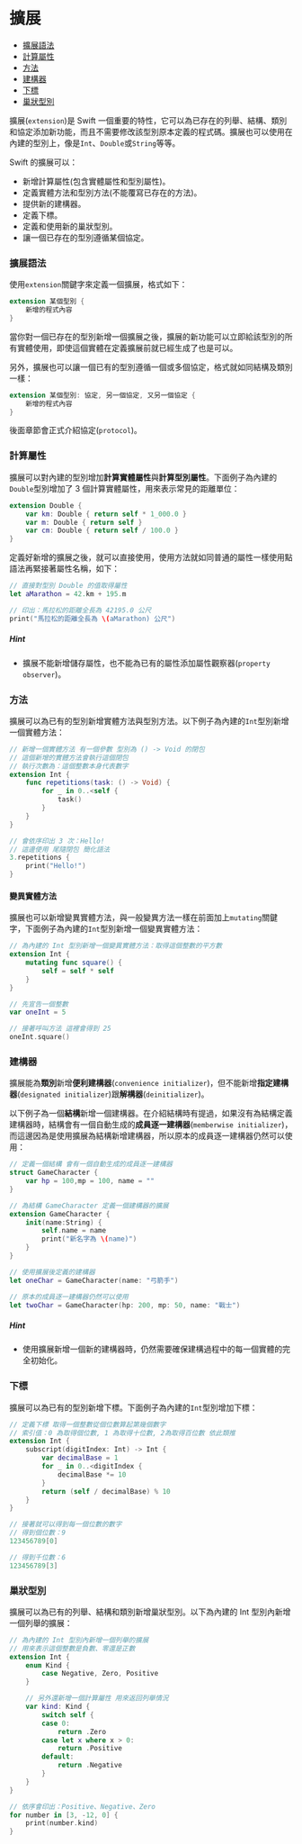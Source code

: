 # 擴展

- [擴展語法](#extension)
- [計算屬性](#property)
- [方法](#method)
- [建構器](#initializer)
- [下標](#subscript)
- [巢狀型別](#nested_type)

擴展(`extension`)是 Swift 一個重要的特性，它可以為已存在的列舉、結構、類別和協定添加新功能，而且不需要修改該型別原本定義的程式碼。擴展也可以使用在內建的型別上，像是`Int`、`Double`或`String`等等。

Swift 的擴展可以：

- 新增計算屬性(包含實體屬性和型別屬性)。
- 定義實體方法和型別方法(不能覆寫已存在的方法)。
- 提供新的建構器。
- 定義下標。
- 定義和使用新的巢狀型別。
- 讓一個已存在的型別遵循某個協定。

<a name="extension"></a>
### 擴展語法

使用`extension`關鍵字來定義一個擴展，格式如下：

```swift
extension 某個型別 {
    新增的程式內容
}

```

當你對一個已存在的型別新增一個擴展之後，擴展的新功能可以立即給該型別的所有實體使用，即使這個實體在定義擴展前就已經生成了也是可以。

另外，擴展也可以讓一個已有的型別遵循一個或多個協定，格式就如同結構及類別一樣：

```swift
extension 某個型別: 協定, 另一個協定, 又另一個協定 {
    新增的程式內容
}

```

後面章節會正式介紹協定(`protocol`)。

<a name="property"></a>
### 計算屬性

擴展可以對內建的型別增加**計算實體屬性**與**計算型別屬性**。下面例子為內建的`Double`型別增加了 3 個計算實體屬性，用來表示常見的距離單位：

```swift
extension Double {
    var km: Double { return self * 1_000.0 }
    var m: Double { return self }
    var cm: Double { return self / 100.0 }
}

```

定義好新增的擴展之後，就可以直接使用，使用方法就如同普通的屬性一樣使用點語法再緊接著屬性名稱，如下：

```swift
// 直接對型別 Double 的值取得屬性
let aMarathon = 42.km + 195.m

// 印出：馬拉松的距離全長為 42195.0 公尺
print("馬拉松的距離全長為 \(aMarathon) 公尺")

```

##### Hint

- 擴展不能新增儲存屬性，也不能為已有的屬性添加屬性觀察器(`property observer`)。

<a name="method"></a>
### 方法

擴展可以為已有的型別新增實體方法與型別方法。以下例子為內建的`Int`型別新增一個實體方法：

```swift
// 新增一個實體方法 有一個參數 型別為 () -> Void 的閉包
// 這個新增的實體方法會執行這個閉包
// 執行次數為：這個整數本身代表數字
extension Int {
    func repetitions(task: () -> Void) {
        for _ in 0..<self {
            task()
        }
    }
}

// 會依序印出 3 次：Hello!
// 這邊使用 尾隨閉包 簡化語法
3.repetitions {
    print("Hello!")
}

```

#### 變異實體方法

擴展也可以新增變異實體方法，與一般變異方法一樣在前面加上`mutating`關鍵字，下面例子為內建的`Int`型別新增一個變異實體方法：

```swift
// 為內建的 Int 型別新增一個變異實體方法：取得這個整數的平方數
extension Int {
    mutating func square() {
        self = self * self
    }
}

// 先宣告一個整數
var oneInt = 5

// 接著呼叫方法 這裡會得到 25
oneInt.square()

```

<a name="initializer"></a>
### 建構器

擴展能為**類別**新增**便利建構器**(`convenience initializer`)，但不能新增**指定建構器**(`designated initializer`)跟**解構器**(`deinitializer`)。

以下例子為一個**結構**新增一個建構器。在介紹結構時有提過，如果沒有為結構定義建構器時，結構會有一個自動生成的**成員逐一建構器**(`memberwise initializer`)，而這邊因為是使用擴展為結構新增建構器，所以原本的成員逐一建構器仍然可以使用：

```swift
// 定義一個結構 會有一個自動生成的成員逐一建構器
struct GameCharacter {
    var hp = 100,mp = 100, name = ""
}

// 為結構 GameCharacter 定義一個建構器的擴展
extension GameCharacter {
    init(name:String) {
        self.name = name
        print("新名字為 \(name)")
    }
}

// 使用擴展後定義的建構器
let oneChar = GameCharacter(name: "弓箭手")

// 原本的成員逐一建構器仍然可以使用
let twoChar = GameCharacter(hp: 200, mp: 50, name: "戰士")

```

##### Hint

- 使用擴展新增一個新的建構器時，仍然需要確保建構過程中的每一個實體的完全初始化。

<a name="subscript"></a>
### 下標

擴展可以為已有的型別新增下標。下面例子為內建的`Int`型別增加下標：

```swift
// 定義下標 取得一個整數從個位數算起第幾個數字
// 索引值：0 為取得個位數, 1 為取得十位數, 2為取得百位數 依此類推
extension Int {
    subscript(digitIndex: Int) -> Int {
        var decimalBase = 1
        for _ in 0..<digitIndex {
            decimalBase *= 10
        }
        return (self / decimalBase) % 10
    }
}

// 接著就可以得到每一個位數的數字
// 得到個位數：9
123456789[0]

// 得到千位數：6
123456789[3]

```

<a name="nested_type"></a>
### 巢狀型別

擴展可以為已有的列舉、結構和類別新增巢狀型別。以下為內建的 Int 型別內新增一個列舉的擴展：

```swift
// 為內建的 Int 型別內新增一個列舉的擴展
// 用來表示這個整數是負數、零還是正數
extension Int {
    enum Kind {
        case Negative, Zero, Positive
    }

    // 另外還新增一個計算屬性 用來返回列舉情況
    var kind: Kind {
        switch self {
        case 0:
            return .Zero
        case let x where x > 0:
            return .Positive
        default:
            return .Negative
        }
    }
}

// 依序會印出：Positive、Negative、Zero
for number in [3, -12, 0] {
    print(number.kind)
}

```

